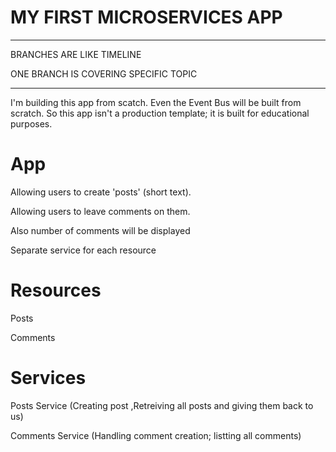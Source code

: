 # MY FIRST MICROSERVICES APP

***

BRANCHES ARE LIKE TIMELINE

ONE BRANCH IS COVERING SPECIFIC TOPIC

***

I'm building this app from scatch. Even the Event Bus will be built from scratch. So this app isn't a production template; it is built for educational purposes.

# App

Allowing users to create 'posts' (short text).

Allowing users to leave comments on them.

Also number of comments will be displayed

Separate service for each resource

# Resources

Posts

Comments

# Services

Posts Service (Creating post ,Retreiving all posts and giving them back to us)

Comments Service (Handling comment creation; listting all comments)